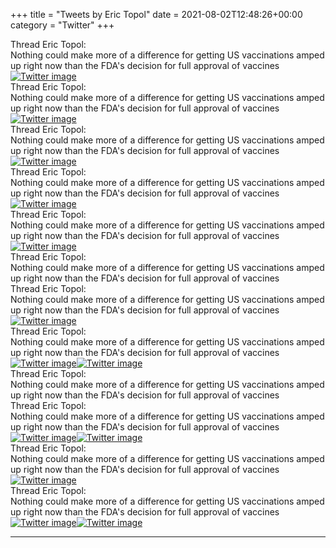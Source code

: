 +++
title = "Tweets by Eric Topol" 
date = 2021-08-02T12:48:26+00:00
category = "Twitter"
+++
<div class="tweet"> 
<div class="profile"> 
Thread Eric Topol: 
</div> 
<div class="tweet-content">Nothing could make more of a difference for getting US vaccinations amped up right now than the FDA's decision for full approval of vaccines</div></div><a href="E7yfo7uVIAEcedj.jpg"  ><img src="E7yfo7uVIAEcedj.jpg" alt="Twitter image" ></img></a><div class="tweet"> 
<div class="profile"> 
Thread Eric Topol: 
</div> 
<div class="tweet-content">Nothing could make more of a difference for getting US vaccinations amped up right now than the FDA's decision for full approval of vaccines</div></div><a href="E7yjGGXVEAEpoLD.jpg"  ><img src="E7yjGGXVEAEpoLD.jpg" alt="Twitter image" ></img></a><div class="tweet"> 
<div class="profile"> 
Thread Eric Topol: 
</div> 
<div class="tweet-content">Nothing could make more of a difference for getting US vaccinations amped up right now than the FDA's decision for full approval of vaccines</div></div><a href="E7yubtbUUAATVt-.jpg"  ><img src="E7yubtbUUAATVt-.jpg" alt="Twitter image" ></img></a><div class="tweet"> 
<div class="profile"> 
Thread Eric Topol: 
</div> 
<div class="tweet-content">Nothing could make more of a difference for getting US vaccinations amped up right now than the FDA's decision for full approval of vaccines</div></div><a href="E7zFp_7VEAE0Cwo.jpg"  ><img src="E7zFp_7VEAE0Cwo.jpg" alt="Twitter image" ></img></a><div class="tweet"> 
<div class="profile"> 
Thread Eric Topol: 
</div> 
<div class="tweet-content">Nothing could make more of a difference for getting US vaccinations amped up right now than the FDA's decision for full approval of vaccines</div></div><a href="E7zdxG_VcAMspWZ.jpg"  ><img src="E7zdxG_VcAMspWZ.jpg" alt="Twitter image" ></img></a><div class="tweet"> 
<div class="profile"> 
Thread Eric Topol: 
</div> 
<div class="tweet-content">Nothing could make more of a difference for getting US vaccinations amped up right now than the FDA's decision for full approval of vaccines</div></div><div class="tweet"> 
<div class="profile"> 
Thread Eric Topol: 
</div> 
<div class="tweet-content">Nothing could make more of a difference for getting US vaccinations amped up right now than the FDA's decision for full approval of vaccines</div></div><a href="E7zqQ2vVkAEfTTJ.jpg"  ><img src="E7zqQ2vVkAEfTTJ.jpg" alt="Twitter image" ></img></a><div class="tweet"> 
<div class="profile"> 
Thread Eric Topol: 
</div> 
<div class="tweet-content">Nothing could make more of a difference for getting US vaccinations amped up right now than the FDA's decision for full approval of vaccines</div></div><a href="E70F77lVEB4tlEH.jpg"  ><img src="E70F77lVEB4tlEH.jpg" alt="Twitter image" ></img></a><a href="E70Gl35VEBA1Zbw.jpg"  ><img src="E70Gl35VEBA1Zbw.jpg" alt="Twitter image" ></img></a><div class="tweet"> 
<div class="profile"> 
Thread Eric Topol: 
</div> 
<div class="tweet-content">Nothing could make more of a difference for getting US vaccinations amped up right now than the FDA's decision for full approval of vaccines</div></div><div class="tweet"> 
<div class="profile"> 
Thread Eric Topol: 
</div> 
<div class="tweet-content">Nothing could make more of a difference for getting US vaccinations amped up right now than the FDA's decision for full approval of vaccines</div></div><a href="E70c7OiVcC4B7MW.jpg"  ><img src="E70c7OiVcC4B7MW.jpg" alt="Twitter image" ></img></a><a href="E70dvpGVcAYn5UE.jpg"  ><img src="E70dvpGVcAYn5UE.jpg" alt="Twitter image" ></img></a><div class="tweet"> 
<div class="profile"> 
Thread Eric Topol: 
</div> 
<div class="tweet-content">Nothing could make more of a difference for getting US vaccinations amped up right now than the FDA's decision for full approval of vaccines</div></div><a href="E70jE-QVoAA8nOF.jpg"  ><img src="E70jE-QVoAA8nOF.jpg" alt="Twitter image" ></img></a><div class="tweet"> 
<div class="profile"> 
Thread Eric Topol: 
</div> 
<div class="tweet-content">Nothing could make more of a difference for getting US vaccinations amped up right now than the FDA's decision for full approval of vaccines</div></div><a href="E71IJPOVEAITXjI.jpg"  ><img src="E71IJPOVEAITXjI.jpg" alt="Twitter image" ></img></a><a href="E71IFCMVoAMLfKt.jpg"  ><img src="E71IFCMVoAMLfKt.jpg" alt="Twitter image" ></img></a>

---